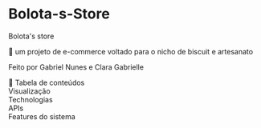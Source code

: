 # Bolota-s-Store
Bolota's store <br/>

🚀 um projeto de e-commerce voltado para o nicho de biscuit e artesanato <br/>

Feito por Gabriel Nunes e Clara Gabrielle <br/>

📌 Tabela de conteúdos <br/>
Visualização <br/>
Technologias <br/>
APIs <br/>
Features do sistema <br/>
